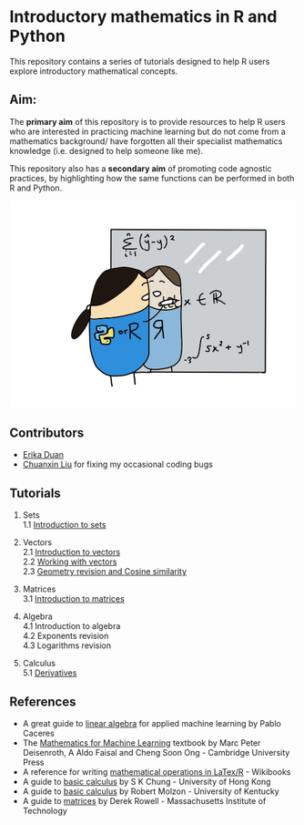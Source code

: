 # Introductory mathematics in R and Python  

This repository contains a series of tutorials designed to help R users explore introductory mathematical concepts.  

## Aim:  

The **primary aim** of this repository is to provide resources to help R users who are interested in practicing machine learning but do not come from a mathematics background/ have forgotten all their specialist mathematics knowledge (i.e. designed to help someone like me).  

This repository also has a **secondary aim** of promoting code agnostic practices, by highlighting how the same functions can be performed in both R and Python.  

![](https://github.com/erikaduan/Introductory-maths-in-R-and-Python/blob/master/02_figures/repo-logo.jpg)  

## Contributors  

+ [Erika Duan](https://github.com/erikaduan/)  
+ [Chuanxin Liu](https://github.com/codetrainee) for fixing my occasional coding bugs  

## Tutorials   

1. Sets  
    1.1 [Introduction to sets](https://github.com/erikaduan/Introductory-maths-in-R-and-Python/blob/master/03_scripts/01_sets-introduction.md)  

2. Vectors  
   2.1 [Introduction to vectors](https://github.com/erikaduan/Introductory-maths-in-R-and-Python/blob/master/03_scripts/02_vectors-introduction.md)  
   2.2 [Working with vectors](https://github.com/erikaduan/Introductory-maths-in-R-and-Python/blob/master/03_scripts/02_vectors-usages.md)  
   2.3 [Geometry revision and Cosine similarity](https://github.com/erikaduan/Introductory-maths-in-R-and-Python/blob/master/03_scripts/02_vectors-geometry-revision.md)  

3. Matrices  
    3.1 [Introduction to matrices](https://github.com/erikaduan/Introductory-maths-in-R-and-Python/blob/master/03_scripts/03_matrices-introduction.md)  

4. Algebra  
    4.1 Introduction to algebra  
    4.2 Exponents revision  
    4.3 Logarithms revision  

5. Calculus  
    5.1 [Derivatives](https://github.com/erikaduan/Introductory-maths-in-R-and-Python/blob/master/03_scripts/05_calculus-derivatives.md)  
    
## References  

+ A great guide to [linear algebra](https://pabloinsente.github.io/intro-linear-algebra) for applied machine learning by Pablo Caceres  
+ The [Mathematics for Machine Learning](https://mml-book.github.io/book/mml-book.pdf) textbook by Marc Peter Deisenroth, A Aldo Faisal and Cheng Soon Ong - Cambridge University Press  
+ A reference for writing [mathematical operations in LaTex/R](https://en.wikibooks.org/wiki/LaTeX/Mathematics#Fractions_and_Binomials) - Wikibooks  
+ A guide to [basic calculus](www.math.nagoya-u.ac.jp/~richard/teaching/f2016/BasicCalculus.pdf) by S K Chung - University of Hong Kong  
+ A guide to [basic calculus](https://www.ms.uky.edu/~lee/amspcalc/calcmolzon.pdf) by Robert Molzon - University of Kentucky  
+ A guide to [matrices](http://web.mit.edu/2.14/www/Handouts/Matrices.pdf) by Derek Rowell - Massachusetts Institute of Technology  